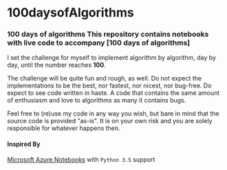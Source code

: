 # 100daysofAlgorithms
### 100 days of algorithms  This repository contains notebooks with live code to accompany [100 days of algorithms]

I set the challenge for myself to implement algorithm by algorithm, day by day, until the number reaches **100**.

The challenge will be quite fun and rough, as well. Do not expect the implementations to be the best, nor fastest, nor nicest, nor bug-free. Do expect to see code written in haste. A code that contains the same amount of enthusiasm and love to algorithms as many it contains bugs.

Feel free to (re)use my code in any way you wish, but bare in mind that the source code is provided "as-is". It is on your own risk and you are solely responsible for whatever happens then.


#### Inspired By

[Microsoft Azure Notebooks](https://notebooks.azure.com/coells/libraries/100days) with `Python 3.5` support
